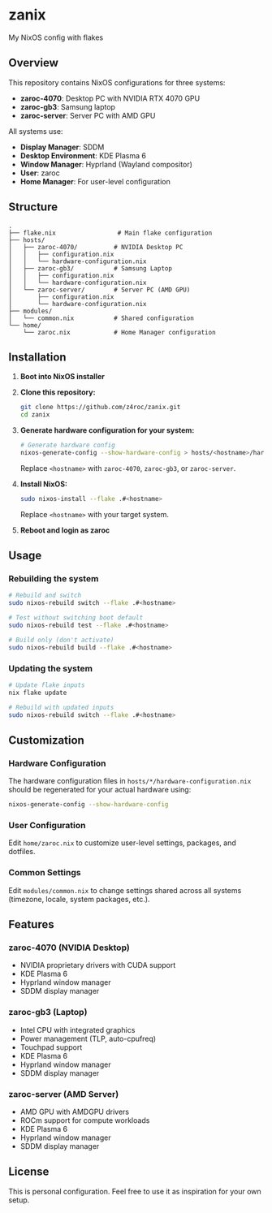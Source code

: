# zanix
My NixOS config with flakes

## Overview

This repository contains NixOS configurations for three systems:
- **zaroc-4070**: Desktop PC with NVIDIA RTX 4070 GPU
- **zaroc-gb3**: Samsung laptop
- **zaroc-server**: Server PC with AMD GPU

All systems use:
- **Display Manager**: SDDM
- **Desktop Environment**: KDE Plasma 6
- **Window Manager**: Hyprland (Wayland compositor)
- **User**: zaroc
- **Home Manager**: For user-level configuration

## Structure

```
.
├── flake.nix                 # Main flake configuration
├── hosts/
│   ├── zaroc-4070/          # NVIDIA Desktop PC
│   │   ├── configuration.nix
│   │   └── hardware-configuration.nix
│   ├── zaroc-gb3/           # Samsung Laptop
│   │   ├── configuration.nix
│   │   └── hardware-configuration.nix
│   └── zaroc-server/        # Server PC (AMD GPU)
│       ├── configuration.nix
│       └── hardware-configuration.nix
├── modules/
│   └── common.nix           # Shared configuration
└── home/
    └── zaroc.nix            # Home Manager configuration
```

## Installation

1. **Boot into NixOS installer**

2. **Clone this repository:**
   ```bash
   git clone https://github.com/z4roc/zanix.git
   cd zanix
   ```

3. **Generate hardware configuration for your system:**
   ```bash
   # Generate hardware config
   nixos-generate-config --show-hardware-config > hosts/<hostname>/hardware-configuration.nix
   ```
   Replace `<hostname>` with `zaroc-4070`, `zaroc-gb3`, or `zaroc-server`.

4. **Install NixOS:**
   ```bash
   sudo nixos-install --flake .#<hostname>
   ```
   Replace `<hostname>` with your target system.

5. **Reboot and login as zaroc**

## Usage

### Rebuilding the system

```bash
# Rebuild and switch
sudo nixos-rebuild switch --flake .#<hostname>

# Test without switching boot default
sudo nixos-rebuild test --flake .#<hostname>

# Build only (don't activate)
sudo nixos-rebuild build --flake .#<hostname>
```

### Updating the system

```bash
# Update flake inputs
nix flake update

# Rebuild with updated inputs
sudo nixos-rebuild switch --flake .#<hostname>
```

## Customization

### Hardware Configuration

The hardware configuration files in `hosts/*/hardware-configuration.nix` should be regenerated for your actual hardware using:
```bash
nixos-generate-config --show-hardware-config
```

### User Configuration

Edit `home/zaroc.nix` to customize user-level settings, packages, and dotfiles.

### Common Settings

Edit `modules/common.nix` to change settings shared across all systems (timezone, locale, system packages, etc.).

## Features

### zaroc-4070 (NVIDIA Desktop)
- NVIDIA proprietary drivers with CUDA support
- KDE Plasma 6
- Hyprland window manager
- SDDM display manager

### zaroc-gb3 (Laptop)
- Intel CPU with integrated graphics
- Power management (TLP, auto-cpufreq)
- Touchpad support
- KDE Plasma 6
- Hyprland window manager
- SDDM display manager

### zaroc-server (AMD Server)
- AMD GPU with AMDGPU drivers
- ROCm support for compute workloads
- KDE Plasma 6
- Hyprland window manager
- SDDM display manager

## License

This is personal configuration. Feel free to use it as inspiration for your own setup.
